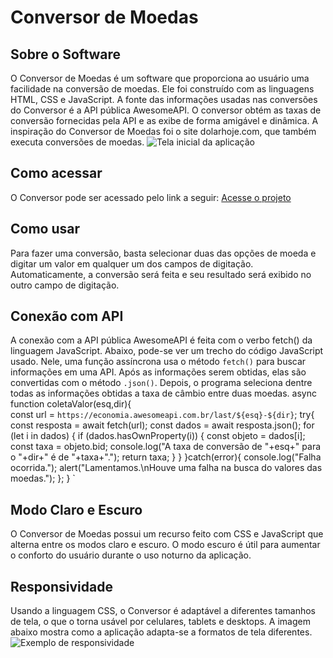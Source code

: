 # Conversor de Moedas
## Sobre o Software
O Conversor de Moedas é um software que proporciona ao usuário uma facilidade na conversão de moedas. Ele foi construído com as linguagens HTML, CSS e JavaScript. A fonte das informações usadas nas conversões do Conversor é a API pública AwesomeAPI. O conversor obtém as taxas de conversão fornecidas pela API e as exibe de forma amigável e dinâmica. A inspiração do Conversor de Moedas foi o site dolarhoje.com, que também executa conversões de moedas.
![Tela inicial da aplicação](https://github.com/Natan-Oliveira-da-Silva/Conversor-de-Moedas/blob/main/tela_inicial.png)
## Como acessar
O Conversor pode ser acessado pelo link a seguir: [Acesse o projeto](https://natan-oliveira-da-silva.github.io/Conversor-de-Moedas/)
## Como usar
Para fazer uma conversão, basta selecionar duas das opções de moeda e digitar um valor em qualquer um dos campos de digitação. Automaticamente, a conversão será feita e seu resultado será exibido no outro campo de digitação.
## Conexão com API
A conexão com a API pública AwesomeAPI é feita com o verbo fetch() da linguagem JavaScript. Abaixo, pode-se ver um trecho do código JavaScript usado. Nele, uma função assíncrona usa o método `fetch()` para buscar informações em uma API. Após as informações serem obtidas, elas são convertidas com o método `.json()`. Depois, o programa seleciona dentre todas as informações obtidas a taxa de câmbio entre duas moedas. 
async function coletaValor(esq,dir){   
    const url = `https://economia.awesomeapi.com.br/last/${esq}-${dir}`;
    try{
        const resposta = await fetch(url);
        const dados = await resposta.json();
        for (let i in dados) {
            if (dados.hasOwnProperty(i)) {
                const objeto = dados[i];
                const taxa = objeto.bid;
                console.log("A taxa de conversão de "+esq+" para o "+dir+"  é de "+taxa+".");
                return taxa;
            }
        }
    }catch(error){
        console.log("Falha ocorrida.");
        alert("Lamentamos.\nHouve uma falha na busca do valores das moedas.");
    };
}
`
## Modo Claro e Escuro
O Conversor de Moedas possui um recurso feito com CSS e JavaScript que alterna entre os modos claro e escuro. O modo escuro é útil para aumentar o conforto do usuário durante o uso noturno da aplicação.
## Responsividade
Usando a linguagem CSS, o Conversor é adaptável a diferentes tamanhos de tela, o que o torna usável por celulares, tablets e desktops. A imagem abaixo mostra como a aplicação adapta-se a formatos de tela diferentes.
![Exemplo de responsividade](https://github.com/Natan-Oliveira-da-Silva/Conversor-de-Moedas/blob/main/responsividade.png)
